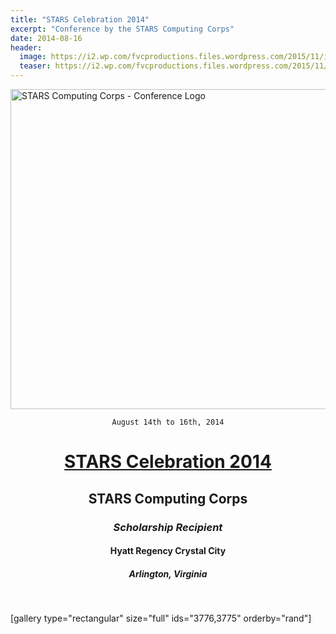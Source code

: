 ```yaml
---
title: "STARS Celebration 2014"
excerpt: "Conference by the STARS Computing Corps"
date: 2014-08-16
header:
  image: https://i2.wp.com/fvcproductions.files.wordpress.com/2015/11/img_0164.jpg
  teaser: https://i2.wp.com/fvcproductions.files.wordpress.com/2015/11/img_0164.jpg
---
```


<img class="aligncenter size-full wp-image-3188" src="https://fvcproductions.files.wordpress.com/2015/11/conferencelogos-007.png" alt="STARS Computing Corps - Conference Logo" width="512" height="512" />

<div style="text-align:center;">

<code>August 14th to 16th, 2014</code>
<h1><a title="STARS" href="http://www.starscelebration.org/2014/" target="_blank">STARS Celebration 2014</a></h1>
<h2>STARS Computing Corps</h2>
<h3><i>Scholarship Recipient</i></h3>
<h4>Hyatt Regency Crystal City</h4>
<h5>Arlington, Virginia</h5>

</div>

&nbsp;

[gallery type="rectangular" size="full" ids="3776,3775" orderby="rand"]
